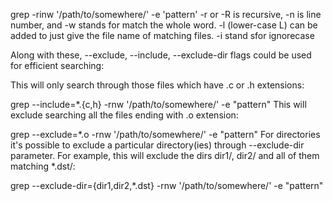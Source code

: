 grep -rinw '/path/to/somewhere/' -e 'pattern'
-r or -R is recursive,
-n is line number, and
-w stands for match the whole word.
-l (lower-case L) can be added to just give the file name of matching files.
-i stand sfor ignorecase


Along with these, --exclude, --include, --exclude-dir flags could be used for efficient searching:

This will only search through those files which have .c or .h extensions:

grep --include=\*.{c,h} -rnw '/path/to/somewhere/' -e "pattern"
This will exclude searching all the files ending with .o extension:

grep --exclude=*.o -rnw '/path/to/somewhere/' -e "pattern"
For directories it's possible to exclude a particular directory(ies) through --exclude-dir parameter. For example, this will exclude the dirs dir1/, dir2/ and all of them matching *.dst/:

grep --exclude-dir={dir1,dir2,*.dst} -rnw '/path/to/somewhere/' -e "pattern"
